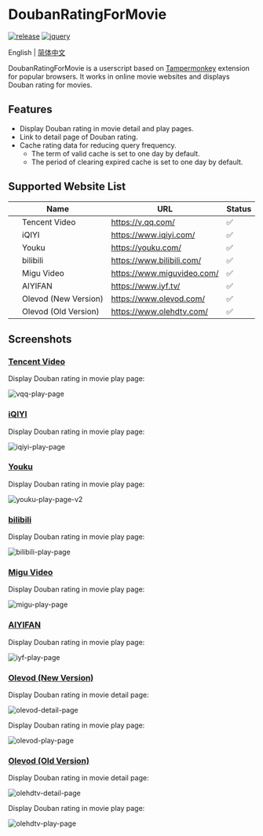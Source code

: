 # DoubanRatingForMovie

[![release](https://img.shields.io/github/v/release/ciphersaw/DoubanRatingForMovie)](https://github.com/ciphersaw/DoubanRatingForMovie) [![jquery](https://img.shields.io/badge/jquery-3.6.0-blue)](https://jquery.com/)

English | [简体中文](README-zh_CN.md)

DoubanRatingForMovie is a userscript based on [Tampermonkey](https://www.tampermonkey.net/) extension for popular browsers. It works in online movie websites and displays Douban rating for movies.

## Features

- Display Douban rating in movie detail and play pages.
- Link to detail page of Douban rating.
- Cache rating data for reducing query frequency.
	- The term of valid cache is set to one day by default.
	- The period of clearing expired cache is set to one day by default.

## Supported Website List

| Name                                                         | URL                        | Status |
| ------------------------------------------------------------ | -------------------------- | ------ |
| <img src="https://blog-1255335783.cos.ap-guangzhou.myqcloud.com/DoubanRatingForMovie/README/vqq-favicon.png" width="16" height="16" align=center/> Tencent Video | https://v.qq.com/          | ✅      |
| <img src="https://blog-1255335783.cos.ap-guangzhou.myqcloud.com/DoubanRatingForMovie/README/iqiyi-favicon.png" width="16" height="16" align=center/> iQIYI | https://www.iqiyi.com/     | ✅      |
| <img src="https://blog-1255335783.cos.ap-guangzhou.myqcloud.com/DoubanRatingForMovie/README/youku-favicon.png" width="16" height="16" align=center/> Youku | https://youku.com/         | ✅      |
| <img src="https://blog-1255335783.cos.ap-guangzhou.myqcloud.com/DoubanRatingForMovie/README/bilibili-favicon.png" width="16" height="16" align=center/> bilibili | https://www.bilibili.com/  | ✅      |
| <img src="https://blog-1255335783.cos.ap-guangzhou.myqcloud.com/DoubanRatingForMovie/README/migu-favicon.png" width="16" height="16" align=center/> Migu Video | https://www.miguvideo.com/ | ✅      |
| <img src="https://blog-1255335783.cos.ap-guangzhou.myqcloud.com/DoubanRatingForMovie/README/iyf-favicon.png" width="16" height="16" align=center/> AIYIFAN | https://www.iyf.tv/ | ✅      |
| <img src="https://blog-1255335783.cos.ap-guangzhou.myqcloud.com/DoubanRatingForMovie/README/olevod-favicon.png" width="16" height="16" align=center/> Olevod (New Version) | https://www.olevod.com/    | ✅      |
| <img src="https://blog-1255335783.cos.ap-guangzhou.myqcloud.com/DoubanRatingForMovie/README/olehdtv-favicon.png" width="16" height="16" align=center/> Olevod (Old Version) | https://www.olehdtv.com/   | ✅      |

## Screenshots

### [Tencent Video](https://v.qq.com/)

Display Douban rating in movie play page:

![vqq-play-page](https://blog-1255335783.cos.ap-guangzhou.myqcloud.com/DoubanRatingForMovie/README/vqq-play-page.png)

### [iQIYI](https://www.iqiyi.com/)

Display Douban rating in movie play page:

![iqiyi-play-page](https://blog-1255335783.cos.ap-guangzhou.myqcloud.com/DoubanRatingForMovie/README/iqiyi-play-page.png)

### [Youku](https://youku.com/)

Display Douban rating in movie play page:

![youku-play-page-v2](https://blog-1255335783.cos.ap-guangzhou.myqcloud.com/DoubanRatingForMovie/README/youku-play-page-v2.png)

### [bilibili](https://www.bilibili.com/)

Display Douban rating in movie play page:

![bilibili-play-page](https://blog-1255335783.cos.ap-guangzhou.myqcloud.com/DoubanRatingForMovie/README/bilibili-play-page.png)

### [Migu Video](https://www.miguvideo.com/)

Display Douban rating in movie play page:

![migu-play-page](https://blog-1255335783.cos.ap-guangzhou.myqcloud.com/DoubanRatingForMovie/README/migu-play-page.png)

### [AIYIFAN](https://www.iyf.tv/)

Display Douban rating in movie play page:

![iyf-play-page](https://blog-1255335783.cos.ap-guangzhou.myqcloud.com/DoubanRatingForMovie/README/iyf-play-page.png)

### [Olevod (New Version)](https://www.olevod.com/)

Display Douban rating in movie detail page:

![olevod-detail-page](https://blog-1255335783.cos.ap-guangzhou.myqcloud.com/DoubanRatingForMovie/README/olevod-detail-page.png)

Display Douban rating in movie play page:

![olevod-play-page](https://blog-1255335783.cos.ap-guangzhou.myqcloud.com/DoubanRatingForMovie/README/olevod-play-page.png)

### [Olevod (Old Version)](https://www.olehdtv.com/)

Display Douban rating in movie detail page:

![olehdtv-detail-page](https://blog-1255335783.cos.ap-guangzhou.myqcloud.com/DoubanRatingForMovie/README/olehdtv-detail-page.png)

Display Douban rating in movie play page:

![olehdtv-play-page](https://blog-1255335783.cos.ap-guangzhou.myqcloud.com/DoubanRatingForMovie/README/olehdtv-play-page.png)
